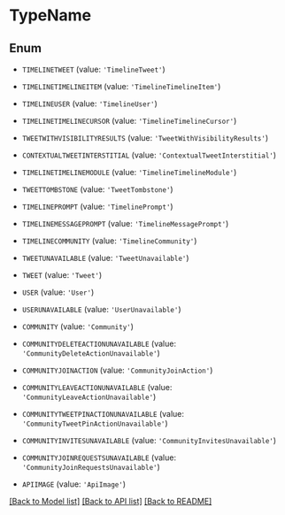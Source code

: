 # TypeName


## Enum

* `TIMELINETWEET` (value: `'TimelineTweet'`)

* `TIMELINETIMELINEITEM` (value: `'TimelineTimelineItem'`)

* `TIMELINEUSER` (value: `'TimelineUser'`)

* `TIMELINETIMELINECURSOR` (value: `'TimelineTimelineCursor'`)

* `TWEETWITHVISIBILITYRESULTS` (value: `'TweetWithVisibilityResults'`)

* `CONTEXTUALTWEETINTERSTITIAL` (value: `'ContextualTweetInterstitial'`)

* `TIMELINETIMELINEMODULE` (value: `'TimelineTimelineModule'`)

* `TWEETTOMBSTONE` (value: `'TweetTombstone'`)

* `TIMELINEPROMPT` (value: `'TimelinePrompt'`)

* `TIMELINEMESSAGEPROMPT` (value: `'TimelineMessagePrompt'`)

* `TIMELINECOMMUNITY` (value: `'TimelineCommunity'`)

* `TWEETUNAVAILABLE` (value: `'TweetUnavailable'`)

* `TWEET` (value: `'Tweet'`)

* `USER` (value: `'User'`)

* `USERUNAVAILABLE` (value: `'UserUnavailable'`)

* `COMMUNITY` (value: `'Community'`)

* `COMMUNITYDELETEACTIONUNAVAILABLE` (value: `'CommunityDeleteActionUnavailable'`)

* `COMMUNITYJOINACTION` (value: `'CommunityJoinAction'`)

* `COMMUNITYLEAVEACTIONUNAVAILABLE` (value: `'CommunityLeaveActionUnavailable'`)

* `COMMUNITYTWEETPINACTIONUNAVAILABLE` (value: `'CommunityTweetPinActionUnavailable'`)

* `COMMUNITYINVITESUNAVAILABLE` (value: `'CommunityInvitesUnavailable'`)

* `COMMUNITYJOINREQUESTSUNAVAILABLE` (value: `'CommunityJoinRequestsUnavailable'`)

* `APIIMAGE` (value: `'ApiImage'`)

[[Back to Model list]](../README.md#documentation-for-models) [[Back to API list]](../README.md#documentation-for-api-endpoints) [[Back to README]](../README.md)


